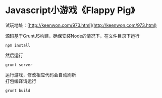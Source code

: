 # Javascript小游戏《Flappy Pig》

试玩地址：[http://keenwon.com/973.html](http://keenwon.com/973.html)

源码基于GruntJS构建，确保安装Node的情况下，在文件目录下运行

```shell
npm install
```

然后运行

```shell
grunt server
```
    
运行游戏，修改相应代码会自动刷新  
打包编译请运行

```shell
grunt build
```
